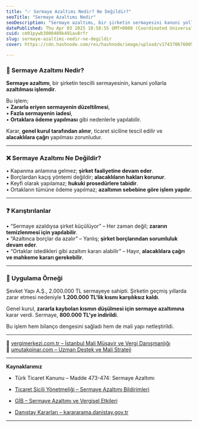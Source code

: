 ```yaml
---
title: "✅ Sermaye Azaltımı Nedir? Ne Değildir?"
seoTitle: "Sermaye Azaltımı Nedir"
seoDescription: "Sermaye azaltımı, bir şirketin sermayesini kanuni yollarla azaltmasıdır. Şirket faaliyetine devam ederken alacaklıların hakları korunur"
datePublished: Thu Apr 03 2025 18:58:55 GMT+0000 (Coordinated Universal Time)
cuid: cm91pywb3000409k491av8rfr
slug: sermaye-azaltimi-nedir-ne-degildir
cover: https://cdn.hashnode.com/res/hashnode/image/upload/v1743706760059/c4164445-f9c5-4914-b752-f1f75472c876.webp

---
```


### 🔹 Sermaye Azaltımı Nedir?

**Sermaye azaltımı**, bir şirketin tescilli sermayesinin, kanuni yollarla **azaltılması işlemdir**.

Bu işlem;  
• **Zararla eriyen sermayenin düzeltilmesi**,  
• **Fazla sermayenin iadesi**,  
• **Ortaklara ödeme yapılması** gibi nedenlerle yapılabilir.

Karar, **genel kurul tarafından alınır**, ticaret siciline tescil edilir ve **alacaklılara çağrı** yapılması zorunludur.

---

### ❌ Sermaye Azaltımı Ne Değildir?

• Kapanma anlamına gelmez; **şirket faaliyetine devam eder**.  
• Borçlardan kaçış yöntemi değildir; **alacaklıların hakları korunur**.  
• Keyfi olarak yapılamaz; **hukuki prosedürlere tabidir**.  
• Ortakların tümüne ödeme yapılmaz; **azaltımın sebebine göre işlem yapılır**.

---

### ❓ Karıştırılanlar

• “Sermaye azaldıysa şirket küçülüyor” – Her zaman değil; **zararın temizlenmesi için yapılabilir**.  
• “Azaltınca borçlar da azalır” – Yanlış; **şirket borçlarından sorumluluk devam eder**.  
• “Ortaklar istedikleri gibi azaltım kararı alabilir” – Hayır, **alacaklılara çağrı ve mahkeme kararı gerekebilir**.

---

### 🧠 Uygulama Örneği

Şevket Yapı A.Ş., 2.000.000 TL sermayeye sahipti. Şirketin geçmiş yıllarda zarar etmesi nedeniyle **1.200.000 TL’lik kısmı karşılıksız kaldı**.

Genel kurul, **zararla kaybolan kısmın düşülmesi için sermaye azaltımına** karar verdi. Sermaye, **800.000 TL’ye indirildi**.

Bu işlem hem bilanço dengesini sağladı hem de mali yapı netleştirildi.

---

📎 [vergimerkezi.com.tr – İstanbul Mali Müşavir ve Vergi Danışmanlığı](https://vergimerkezi.com.tr)  
📎 [umutakpinar.com – Uzman Destek ve Mali Strateji](https://umutakpinar.com)

---

**Kaynaklarımız**

* Türk Ticaret Kanunu – Madde 473-474: Sermaye Azaltımı
    
* [Ticaret Sicili Yönetmeliği – Sermaye Azaltımı Bildirimleri](https://www.ticaretsicil.gov.tr/)
    
* [GİB – Sermaye Azaltımı ve Vergisel Etkileri](https://www.gib.gov.tr/)
    
* [Danıştay Kararları – karararama.danistay.gov.tr](https://karararama.danistay.gov.tr/)
    

---